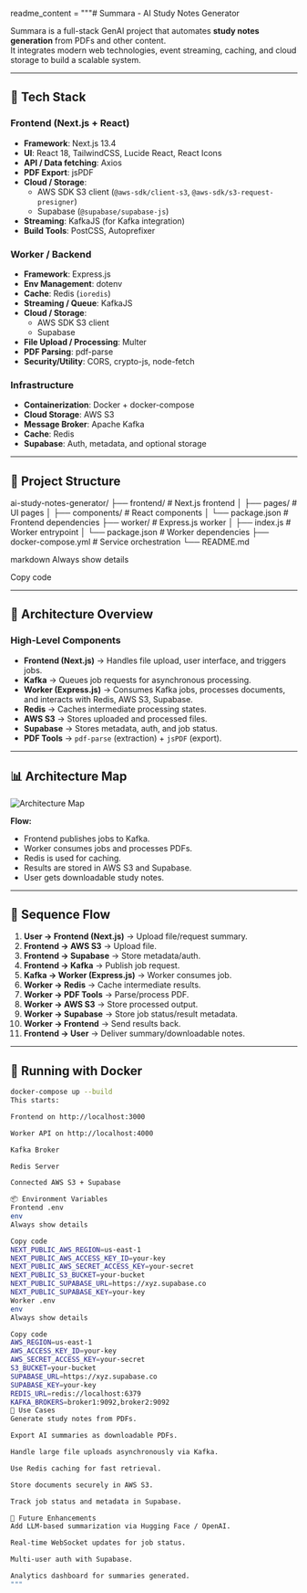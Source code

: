 readme_content = """# Summara - AI Study Notes Generator

Summara is a full-stack GenAI project that automates **study notes generation** from PDFs and other content.  
It integrates modern web technologies, event streaming, caching, and cloud storage to build a scalable system.

---

## 🚀 Tech Stack

### Frontend (Next.js + React)

- **Framework**: Next.js 13.4
- **UI**: React 18, TailwindCSS, Lucide React, React Icons
- **API / Data fetching**: Axios
- **PDF Export**: jsPDF
- **Cloud / Storage**:
  - AWS SDK S3 client (`@aws-sdk/client-s3`, `@aws-sdk/s3-request-presigner`)
  - Supabase (`@supabase/supabase-js`)
- **Streaming**: KafkaJS (for Kafka integration)
- **Build Tools**: PostCSS, Autoprefixer

### Worker / Backend

- **Framework**: Express.js
- **Env Management**: dotenv
- **Cache**: Redis (`ioredis`)
- **Streaming / Queue**: KafkaJS
- **Cloud / Storage**:
  - AWS SDK S3 client
  - Supabase
- **File Upload / Processing**: Multer
- **PDF Parsing**: pdf-parse
- **Security/Utility**: CORS, crypto-js, node-fetch

### Infrastructure

- **Containerization**: Docker + docker-compose
- **Cloud Storage**: AWS S3
- **Message Broker**: Apache Kafka
- **Cache**: Redis
- **Supabase**: Auth, metadata, and optional storage

---

## 📂 Project Structure

ai-study-notes-generator/
├── frontend/ # Next.js frontend
│ ├── pages/ # UI pages
│ ├── components/ # React components
│ └── package.json # Frontend dependencies
├── worker/ # Express.js worker
│ ├── index.js # Worker entrypoint
│ └── package.json # Worker dependencies
├── docker-compose.yml # Service orchestration
└── README.md

markdown
Always show details

Copy code

---

## 🔄 Architecture Overview

### High-Level Components

- **Frontend (Next.js)** → Handles file upload, user interface, and triggers jobs.
- **Kafka** → Queues job requests for asynchronous processing.
- **Worker (Express.js)** → Consumes Kafka jobs, processes documents, and interacts with Redis, AWS S3, Supabase.
- **Redis** → Caches intermediate processing states.
- **AWS S3** → Stores uploaded and processed files.
- **Supabase** → Stores metadata, auth, and job status.
- **PDF Tools** → `pdf-parse` (extraction) + `jsPDF` (export).

---

## 📊 Architecture Map

![Architecture Map](docs/architecture-map.png)

**Flow:**

- Frontend publishes jobs to Kafka.
- Worker consumes jobs and processes PDFs.
- Redis is used for caching.
- Results are stored in AWS S3 and Supabase.
- User gets downloadable study notes.

---

## 🔀 Sequence Flow

1. **User → Frontend (Next.js)** → Upload file/request summary.
2. **Frontend → AWS S3** → Upload file.
3. **Frontend → Supabase** → Store metadata/auth.
4. **Frontend → Kafka** → Publish job request.
5. **Kafka → Worker (Express.js)** → Worker consumes job.
6. **Worker → Redis** → Cache intermediate results.
7. **Worker → PDF Tools** → Parse/process PDF.
8. **Worker → AWS S3** → Store processed output.
9. **Worker → Supabase** → Store job status/result metadata.
10. **Worker → Frontend** → Send results back.
11. **Frontend → User** → Deliver summary/downloadable notes.

---

## 🐳 Running with Docker

```bash
docker-compose up --build
This starts:

Frontend on http://localhost:3000

Worker API on http://localhost:4000

Kafka Broker

Redis Server

Connected AWS S3 + Supabase

📦 Environment Variables
Frontend .env
env
Always show details

Copy code
NEXT_PUBLIC_AWS_REGION=us-east-1
NEXT_PUBLIC_AWS_ACCESS_KEY_ID=your-key
NEXT_PUBLIC_AWS_SECRET_ACCESS_KEY=your-secret
NEXT_PUBLIC_S3_BUCKET=your-bucket
NEXT_PUBLIC_SUPABASE_URL=https://xyz.supabase.co
NEXT_PUBLIC_SUPABASE_KEY=your-key
Worker .env
env
Always show details

Copy code
AWS_REGION=us-east-1
AWS_ACCESS_KEY_ID=your-key
AWS_SECRET_ACCESS_KEY=your-secret
S3_BUCKET=your-bucket
SUPABASE_URL=https://xyz.supabase.co
SUPABASE_KEY=your-key
REDIS_URL=redis://localhost:6379
KAFKA_BROKERS=broker1:9092,broker2:9092
📘 Use Cases
Generate study notes from PDFs.

Export AI summaries as downloadable PDFs.

Handle large file uploads asynchronously via Kafka.

Use Redis caching for fast retrieval.

Store documents securely in AWS S3.

Track job status and metadata in Supabase.

🧩 Future Enhancements
Add LLM-based summarization via Hugging Face / OpenAI.

Real-time WebSocket updates for job status.

Multi-user auth with Supabase.

Analytics dashboard for summaries generated.
"""
```
